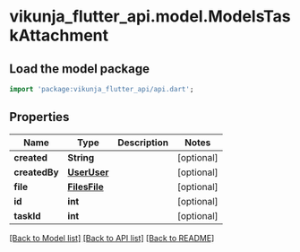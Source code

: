 # vikunja_flutter_api.model.ModelsTaskAttachment

## Load the model package
```dart
import 'package:vikunja_flutter_api/api.dart';
```

## Properties
Name | Type | Description | Notes
------------ | ------------- | ------------- | -------------
**created** | **String** |  | [optional] 
**createdBy** | [**UserUser**](UserUser.md) |  | [optional] 
**file** | [**FilesFile**](FilesFile.md) |  | [optional] 
**id** | **int** |  | [optional] 
**taskId** | **int** |  | [optional] 

[[Back to Model list]](../README.md#documentation-for-models) [[Back to API list]](../README.md#documentation-for-api-endpoints) [[Back to README]](../README.md)


